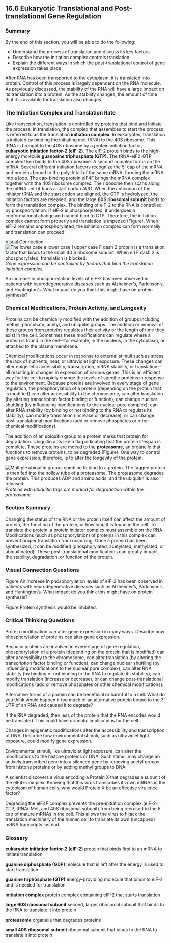 ##  16.6 Eukaryotic Translational and Post-translational Gene Regulation 

### Summary

By the end of this section, you will be able to do the following: 

  - Understand the process of translation and discuss its key factors
  - Describe how the initiation complex controls translation
  - Explain the different ways in which the post-translational control of gene expression takes place

After RNA has been transported to the cytoplasm, it is translated into protein. Control of this process is largely dependent on the RNA molecule. As previously discussed, the stability of the RNA will have a large impact on its translation into a protein. As the stability changes, the amount of time that it is available for translation also changes.

### The Initiation Complex and Translation Rate

Like transcription, translation is controlled by proteins that bind and initiate the process. In translation, the complex that assembles to start the process is referred to as the translation **initiation complex**. In eukaryotes, translation is initiated by binding the initiating met-tRNAi to the 40S ribosome. This tRNA is brought to the 40S ribosome by a protein initiation factor, **eukaryotic initiation factor-2 (eIF-2)**. The eIF-2 protein binds to the high-energy molecule **guanosine triphosphate (GTP)**. The tRNA-eIF2-GTP complex then binds to the 40S ribosome. A second complex forms on the mRNA. Several different initiation factors recognize the 5' cap of the mRNA and proteins bound to the poly-A tail of the same mRNA, forming the mRNA into a loop. The cap-binding protein eIF4F brings the mRNA complex together with the 40S ribosome complex. The ribosome then scans along the mRNA until it finds a start codon AUG. When the anticodon of the initiator tRNA and the start codon are aligned, the GTP is hydrolyzed, the initiation factors are released, and the large **60S ribosomal subunit** binds to form the translation complex. The binding of eIF-2 to the RNA is controlled by phosphorylation. If eIF-2 is phosphorylated, it undergoes a conformational change and cannot bind to GTP. Therefore, the initiation complex cannot form properly and translation is impeded (Figure). When eIF-2 remains unphosphorylated, the initiation complex can form normally and translation can proceed.

Visual Connection ![The lower case e lower case I upper case F dash 2 protein is a translation factor that binds to the small 40 S ribosome subunit. When e I F dash 2 is phosphorylated, translation is blocked.][1] _Gene expression can be controlled by factors that bind the translation initiation complex._

An increase in phosphorylation levels of eIF-2 has been observed in patients with neurodegenerative diseases such as Alzheimer’s, Parkinson’s, and Huntington’s. What impact do you think this might have on protein synthesis?

### Chemical Modifications, Protein Activity, and Longevity

Proteins can be chemically modified with the addition of groups including methyl, phosphate, acetyl, and ubiquitin groups. The addition or removal of these groups from proteins regulates their activity or the length of time they exist in the cell. Sometimes these modifications can regulate where a protein is found in the cell—for example, in the nucleus, in the cytoplasm, or attached to the plasma membrane.

Chemical modifications occur in response to external stimuli such as stress, the lack of nutrients, heat, or ultraviolet light exposure. These changes can alter epigenetic accessibility, transcription, mRNA stability, or translation—all resulting in changes in expression of various genes. This is an efficient way for the cell to rapidly change the levels of specific proteins in response to the environment. Because proteins are involved in every stage of gene regulation, the phosphorylation of a protein (depending on the protein that is modified) can alter accessibility to the chromosome, can alter translation (by altering transcription factor binding or function), can change nuclear shuttling (by influencing modifications to the nuclear pore complex), can alter RNA stability (by binding or not binding to the RNA to regulate its stability), can modify translation (increase or decrease), or can change post-translational modifications (add or remove phosphates or other chemical modifications).

The addition of an ubiquitin group to a protein marks that protein for degradation. Ubiquitin acts like a flag indicating that the protein lifespan is complete. These proteins are moved to the **proteasome**, an organelle that functions to remove proteins, to be degraded (Figure). One way to control gene expression, therefore, is to alter the longevity of the protein.

![Multiple ubiquitin groups combine to bind to a protein. The tagged protein is then fed into the hollow tube of a proteasome. The proteasome degrades the protein. This produces ADP and amino acids, and the ubiquitin is also released.][2] _Proteins with ubiquitin tags are marked for degradation within the proteasome._

### Section Summary

Changing the status of the RNA or the protein itself can affect the amount of protein, the function of the protein, or how long it is found in the cell. To translate the protein, a protein initiator complex must assemble on the RNA. Modifications (such as phosphorylation) of proteins in this complex can prevent proper translation from occurring. Once a protein has been synthesized, it can be modified (phosphorylated, acetylated, methylated, or ubiquitinated). These post-translational modifications can greatly impact the stability, degradation, or function of the protein.

### Visual Connection Questions

Figure An increase in phosphorylation levels of eIF-2 has been observed in patients with neurodegenerative diseases such as Alzheimer’s, Parkinson’s, and Huntington’s. What impact do you think this might have on protein synthesis?

Figure Protein synthesis would be inhibited.

### Critical Thinking Questions

Protein modification can alter gene expression in many ways. Describe how phosphorylation of proteins can alter gene expression.

Because proteins are involved in every stage of gene regulation, phosphorylation of a protein (depending on the protein that is modified) can alter accessibility to the chromosome, can alter translation (by altering the transcription factor binding or function), can change nuclear shuttling (by influencing modifications to the nuclear pore complex), can alter RNA stability (by binding or not binding to the RNA to regulate its stability), can modify translation (increase or decrease), or can change post-translational modifications (add or remove phosphates or other chemical modifications).

Alternative forms of a protein can be beneficial or harmful to a cell. What do you think would happen if too much of an alternative protein bound to the 3' UTR of an RNA and caused it to degrade?

If the RNA degraded, then less of the protein that the RNA encodes would be translated. This could have dramatic implications for the cell.

Changes in epigenetic modifications alter the accessibility and transcription of DNA. Describe how environmental stimuli, such as ultraviolet light exposure, could modify gene expression.

Environmental stimuli, like ultraviolet light exposure, can alter the modifications to the histone proteins or DNA. Such stimuli may change an actively transcribed gene into a silenced gene by removing acetyl groups from histone proteins or by adding methyl groups to DNA.

A scientist discovers a virus encoding a Protein X that degrades a subunit of the eIF4F complex. Knowing that this virus transcribes its own mRNAs in the cytoplasm of human cells, why would Protein X be an effective virulence factor? 

Degrading the eIF4F complex prevents the pre-initiation complex (eIF-2-GTP, tRNAi-Met, and 40S ribosomal subunit) from being recruited to the 5’ cap of mature mRNAs in the cell. This allows the virus to hijack the translation machinery of the human cell to translate its own (uncapped) mRNA transcripts instead. 

### Glossary

**eukaryotic initiation factor-2 (eIF-2)** protein that binds first to an mRNA to initiate translation

**guanine diphosphate (GDP)** molecule that is left after the energy is used to start translation

**guanine triphosphate (GTP)** energy-providing molecule that binds to eIF-2 and is needed for translation

**initiation complex** protein complex containing eIF-2 that starts translation

**large 60S ribosomal subunit** second, larger ribosomal subunit that binds to the RNA to translate it into protein

**proteasome** organelle that degrades proteins

**small 40S ribosomal subunit** ribosomal subunit that binds to the RNA to translate it into protein

   [1]: https://cnx.org/resources/c1bbd9520d984fb77bf1cda60b2065d3583cd976/Figure_16_06_01.png
   [2]: https://cnx.org/resources/b1dbd89eb1813eafa3e00d00d1b654fcc1a69f63/Figure_16_06_02.png

